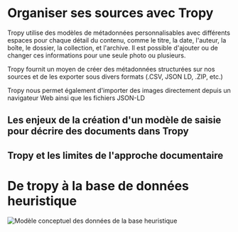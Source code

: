 # Organiser ses sources avec Tropy

  Tropy utilise des modèles de métadonnées personnalisables avec différents espaces pour chaque détail du contenu, comme le titre, la date, l'auteur, la boîte, le dossier, la collection, et l'archive. Il est possible d'ajouter ou de changer ces informations pour une seule photo ou plusieurs.

Tropy fournit un moyen de créer des métadonnées structurées sur nos sources et de les exporter sous divers formats (.CSV, JSON LD, .ZIP, etc.)

Tropy nous permet également d'importer des images directement depuis un navigateur Web ainsi que les fichiers JSON-LD

## Les enjeux de la création d'un modèle de saisie pour décrire des documents dans Tropy

## Tropy et les limites de l'approche documentaire

# De tropy à la base de données heuristique

![Modèle conceptuel des données de la base heuristique](fichiers/séance_02/mcd.png)
